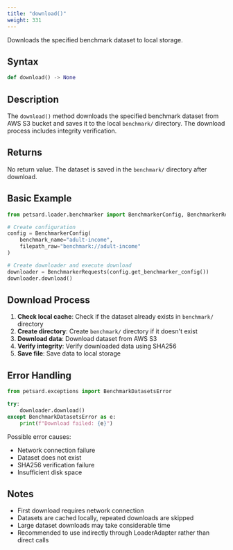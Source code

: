 ```yaml
---
title: "download()"
weight: 331
---
```


Downloads the specified benchmark dataset to local storage.

## Syntax

```python
def download() -> None
```

## Description

The `download()` method downloads the specified benchmark dataset from AWS S3 bucket and saves it to the local `benchmark/` directory. The download process includes integrity verification.

## Returns

No return value. The dataset is saved in the `benchmark/` directory after download.

## Basic Example

```python
from petsard.loader.benchmarker import BenchmarkerConfig, BenchmarkerRequests

# Create configuration
config = BenchmarkerConfig(
    benchmark_name="adult-income",
    filepath_raw="benchmark://adult-income"
)

# Create downloader and execute download
downloader = BenchmarkerRequests(config.get_benchmarker_config())
downloader.download()
```

## Download Process

1. **Check local cache**: Check if the dataset already exists in `benchmark/` directory
2. **Create directory**: Create `benchmark/` directory if it doesn't exist
3. **Download data**: Download dataset from AWS S3
4. **Verify integrity**: Verify downloaded data using SHA256
5. **Save file**: Save data to local storage

## Error Handling

```python
from petsard.exceptions import BenchmarkDatasetsError

try:
    downloader.download()
except BenchmarkDatasetsError as e:
    print(f"Download failed: {e}")
```

Possible error causes:
- Network connection failure
- Dataset does not exist
- SHA256 verification failure
- Insufficient disk space

## Notes

- First download requires network connection
- Datasets are cached locally, repeated downloads are skipped
- Large dataset downloads may take considerable time
- Recommended to use indirectly through LoaderAdapter rather than direct calls
